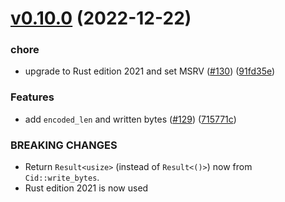 # [v0.10.0](https://github.com/multiformats/rust-cid/compare/v0.9.0...v0.10.0) (2022-12-22)


### chore

* upgrade to Rust edition 2021 and set MSRV ([#130](https://github.com/multiformats/rust-cid/issues/130)) ([91fd35e](https://github.com/multiformats/rust-cid/commit/91fd35e06f8ae24d66f6ba4598830d8dbc259c8a))


### Features

* add `encoded_len` and written bytes ([#129](https://github.com/multiformats/rust-cid/issues/129)) ([715771c](https://github.com/multiformats/rust-cid/commit/715771c48fd47969e733ed1faad8b82d9ddbd7ca))


### BREAKING CHANGES

* Return `Result<usize>` (instead of `Result<()>`) now from `Cid::write_bytes`.
* Rust edition 2021 is now used
